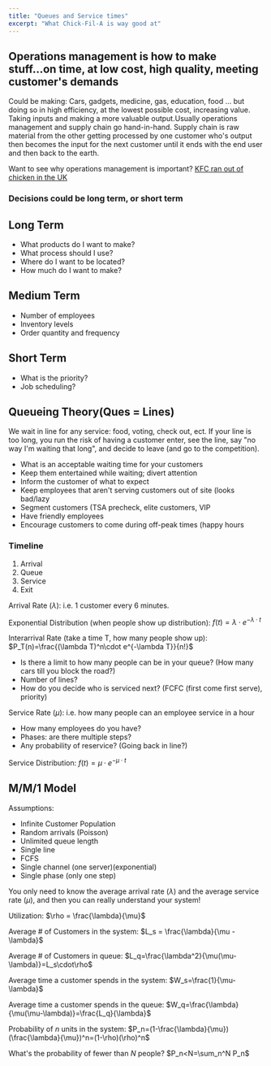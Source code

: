 ```yaml
---
title: "Queues and Service times"
excerpt: "What Chick-Fil-A is way good at"
---
```


## Operations management is how to make stuff...on time, at low cost, high quality, meeting customer's demands
Could be making: Cars, gadgets, medicine, gas, education, food ... but doing so in high efficiency, at the lowest possible cost, increasing value. Taking inputs and making a more valuable output.Usually operations management and supply chain go hand-in-hand. Supply chain is raw material from the other getting processed by one customer who's output then becomes the input for the next customer until it ends with the end user and then back to the earth.

Want to see why operations management is important? [KFC ran out of chicken in the UK](https://money.cnn.com/2018/02/19/investing/kfc-chicken-shortage/index.html)

### Decisions could be long term, or short term

## Long Term
- What products do I want to make?
- What process should I use?
- Where do I want to be located?
- How much do I want to make?

## Medium Term
- Number of employees
- Inventory levels
- Order quantity and frequency

## Short Term
- What is the priority?
- Job scheduling?


## Queueing Theory(Ques = Lines)
We wait in line for any service: food, voting, check out, ect. If your line is too long, you run the risk of having a customer enter, see the line, say "no way I'm waiting that long", and decide to leave (and go to the competition).

- What is an acceptable waiting time for your customers
- Keep them entertained while waiting; divert attention
- Inform the customer of what to expect
- Keep employees that aren't serving customers out of site (looks bad/lazy
- Segment customers (TSA precheck, elite customers, VIP
- Have friendly employees
- Encourage customers to come during off-peak times (happy hours

### Timeline
1) Arrival
2) Queue
3) Service
4) Exit

Arrival Rate ($\lambda$): i.e. 1 customer every 6 minutes.

Exponential Distribution (when people show up distribution):
$f(t)=\lambda\cdot e ^{-\lambda \cdot t}$

Interarrival Rate (take a time T, how many people show up):
$P_T(n)=\frac{(\lambda T)^n\cdot e^{-\lambda T}}{n!}$

- Is there a limit to how many people can be in your queue? (How many cars till you block the road?)
- Number of lines?
- How do you decide who is serviced next? (FCFC (first come first serve), priority)

Service Rate ($\mu$): i.e. how many people can an employee service in a hour

- How many employees do you have?
- Phases: are there multiple steps?
- Any probability of reservice? (Going back in line?)

Service Distribution:
$f(t)=\mu\cdot e ^{-\mu \cdot t}$



## M/M/1 Model

Assumptions:
- Infinite Customer Population
- Random arrivals (Poisson)
- Unlimited queue length
- Single line
- FCFS
- Single channel (one server)(exponential)
- Single phase (only one step)


You only need to know the average arrival rate ($\lambda$) and the average service rate ($\mu$), and then you can really understand your system!

Utilization:
$\rho = \frac{\lambda}{\mu}$

Average # of Customers in the system:
$L_s = \frac{\lambda}{\mu - \lambda}$

Average # of Customers in queue:
$L_q=\frac{\lambda^2}{\mu(\mu-\lambda)}=L_s\cdot\rho$

Average time a customer spends in the system:
$W_s=\frac{1}{\mu-\lambda}$

Average time a customer spends in the queue:
$W_q=\frac{\lambda}{\mu(\mu-\lambda)}=\frac{L_q}{\lambda}$

Probability of *n* units in the system:
$P_n=(1-\frac{\lambda}{\mu})(\frac{\lambda}{\mu})^n=(1-\rho)(\rho)^n$


What's the probability of fewer than *N* people?
$P_n<N=\sum_n^N P_n$
